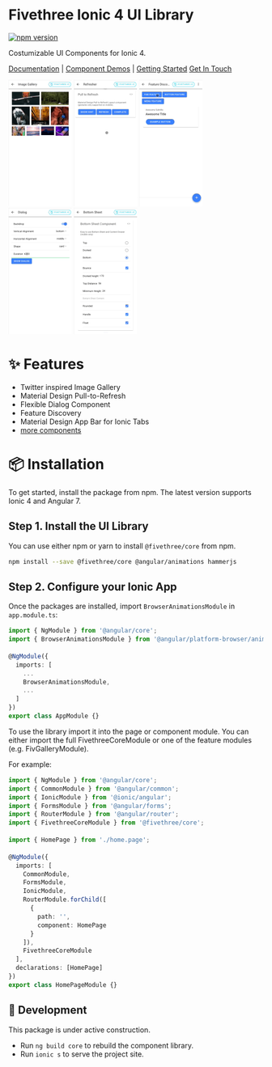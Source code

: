 # Fivethree Ionic 4 UI Library

[![npm version](https://badge.fury.io/js/%40fivethree%2Fcore.svg)](https://www.npmjs.com/@fivethree/core)

Costumizable UI Components for Ionic 4. 

[Documentation](https://fivethree-team.github.io/ionic-4-components) |
[Component Demos](https://fivethree-team.github.io/ionic-4-components/components) |
[Getting Started](https://fivethree-team.github.io/ionic-4-components/getting-started)
[Get In Touch](https://fivethree.io/)

![gallery](src/assets/gif/gallery.gif)
![pull-to-refresh](src/assets/gif/pulltorefresh.gif)
![feature discovery](src/assets/gif/feature-discovery.gif)
![dialog](src/assets/gif/dialog.gif)
![bottom-sheet](src/assets/gif/bottom-sheet.gif)

# ✨ Features
* Twitter inspired Image Gallery
* Material Design Pull-to-Refresh
* Flexible Dialog Component
* Feature Discovery
* Material Design App Bar for Ionic Tabs
* [more components](https://fivethree-team.github.io/ionic-4-components/components)


# 📦 Installation
To get started, install the package from npm. The latest version supports Ionic 4 and Angular 7.

## Step 1. Install the UI Library 

You can use either npm or yarn to install `@fivethree/core` from npm.

```bash
npm install --save @fivethree/core @angular/animations hammerjs
```

## Step 2. Configure your Ionic App 

Once the packages are installed, import `BrowserAnimationsModule` in `app.module.ts`:

```typescript
import { NgModule } from '@angular/core';
import { BrowserAnimationsModule } from '@angular/platform-browser/animations';

@NgModule({
  imports: [
    ...
    BrowserAnimationsModule,
    ...
  ]
})
export class AppModule {}
```

To use the library import it into the page or component module. You can either import the full FivethreeCoreModule or one of the feature modules (e.g. FivGalleryModule).

For example:

```typescript
import { NgModule } from '@angular/core';
import { CommonModule } from '@angular/common';
import { IonicModule } from '@ionic/angular';
import { FormsModule } from '@angular/forms';
import { RouterModule } from '@angular/router';
import { FivethreeCoreModule } from '@fivethree/core';

import { HomePage } from './home.page';

@NgModule({
  imports: [
    CommonModule,
    FormsModule,
    IonicModule,
    RouterModule.forChild([
      {
        path: '',
        component: HomePage
      }
    ]),
    FivethreeCoreModule
  ],
  declarations: [HomePage]
})
export class HomePageModule {}

```


## 🔨 Development
This package is under active construction.

* Run `ng build core` to rebuild the component library.
* Run `ionic s` to serve the project site.

